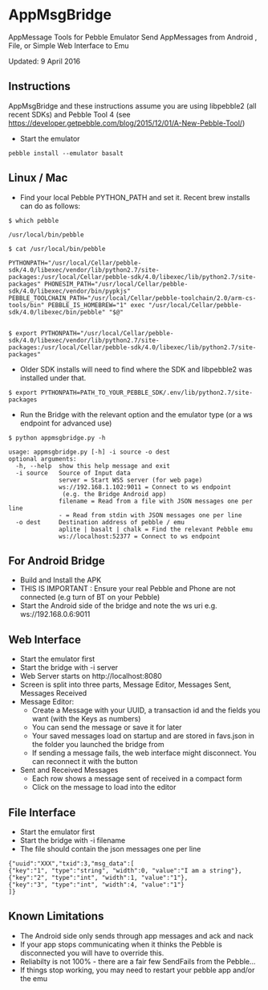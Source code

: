 # AppMsgBridge
AppMessage Tools for Pebble Emulator
Send AppMessages from Android , File, or Simple Web Interface to Emu

Updated: 9 April 2016

Instructions
------------

AppMsgBridge and these instructions assume you are using libpebble2 (all recent SDKs) and Pebble Tool 4 (see https://developer.getpebble.com/blog/2015/12/01/A-New-Pebble-Tool/)

* Start the emulator

`pebble install --emulator basalt`

Linux / Mac
-
* Find your local Pebble PYTHON_PATH and set it. Recent brew installs can do as follows:
```
$ which pebble

/usr/local/bin/pebble

$ cat /usr/local/bin/pebble

PYTHONPATH="/usr/local/Cellar/pebble-sdk/4.0/libexec/vendor/lib/python2.7/site-packages:/usr/local/Cellar/pebble-sdk/4.0/libexec/lib/python2.7/site-packages" PHONESIM_PATH="/usr/local/Cellar/pebble-sdk/4.0/libexec/vendor/bin/pypkjs" PEBBLE_TOOLCHAIN_PATH="/usr/local/Cellar/pebble-toolchain/2.0/arm-cs-tools/bin" PEBBLE_IS_HOMEBREW="1" exec "/usr/local/Cellar/pebble-sdk/4.0/libexec/bin/pebble" "$@"


$ export PYTHONPATH="/usr/local/Cellar/pebble-sdk/4.0/libexec/vendor/lib/python2.7/site-packages:/usr/local/Cellar/pebble-sdk/4.0/libexec/lib/python2.7/site-packages"

```

* Older SDK installs will need to find where the SDK and libpebble2 was installed under that.
```
$ export PYTHONPATH=PATH_TO_YOUR_PEBBLE_SDK/.env/lib/python2.7/site-packages
```


* Run the Bridge with the relevant option and the emulator type (or a ws endpoint for advanced use)  
```
$ python appmsgbridge.py -h

usage: appmsgbridge.py [-h] -i source -o dest
optional arguments:
  -h, --help  show this help message and exit
  -i source   Source of Input data 
              server = Start WSS server (for web page)
              ws://192.168.1.102:9011 = Connect to ws endpoint
               (e.g. the Bridge Android app)
              filename = Read from a file with JSON messages one per line
              - = Read from stdin with JSON messages one per line
  -o dest     Destination address of pebble / emu
              aplite | basalt | chalk = Find the relevant Pebble emu
              ws://localhost:52377 = Connect to ws endpoint
```

For Android Bridge
-
* Build and Install the APK
* THIS IS IMPORTANT : Ensure your real Pebble and Phone are not connected (e.g turn of BT on your Pebble)
* Start the Android side of the bridge and note the ws uri e.g. ws://192.168.0.6:9011

Web Interface
-
* Start the emulator first
* Start the bridge with -i server
* Web Server starts on http://localhost:8080
* Screen is split into three parts, Message Editor, Messages Sent, Messages Received
* Message Editor:
  * Create a Message with your UUID, a transaction id and the fields you want (with the Keys as numbers)
  * You can send the message or save it for later
  * Your saved messages load on startup and are stored in favs.json in the folder you launched the bridge from
  * If sending a message fails, the web interface might disconnect. You can reconnect it with the button
* Sent and Received Messages
  * Each row shows a message sent of received in a compact form
  * Click on the message to load into the editor

File Interface
-
* Start the emulator first
* Start the bridge with -i filename
* The file should contain the json messages one per line
```
{"uuid":"XXX","txid":3,"msg_data":[
{"key":"1", "type":"string", "width":0, "value":"I am a string"},
{"key":"2", "type":"int", "width":1, "value":"1"},
{"key":"3", "type":"int", "width":4, "value":"1"}
]}
```

Known Limitations
-
* The Android side only sends through app messages and ack and nack
* If your app stops communicating when it thinks the Pebble is disconnected you will have to override this.
* Reliabilty is not 100% - there are a fair few SendFails from the Pebble...
* If things stop working, you may need to restart your pebble app and/or the emu
